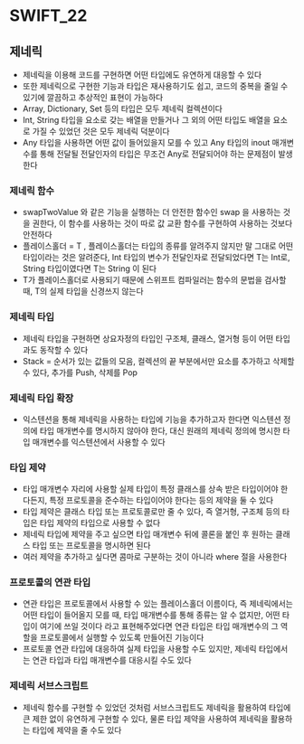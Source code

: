 # SWIFT_22
## 제네릭
* 제네릭을 이용해 코드를 구현하면 어떤 타입에도 유연하게 대응할 수 있다
* 또한 제네릭으로 구현한 기능과 타입은 재사용하기도 쉽고, 코드의 중복을 줄일 수 있기에 깔끔하고 추상적인 표현이 가능하다
* Array, Dictionary, Set 등의 타입은 모두 제네릭 컬렉션이다
* Int, String 타입을 요소로 갖는 배열을 만들거나 그 외의 어떤 타입도 배열을 요소로 가질 수 있었던 것은 모두 제네릭 덕분이다
* Any 타입을 사용하면 어떤 값이 들어있을지 모를 수 있고 Any 타입의 inout 매개변수를 통해 전달될 전달인자의 타입은 무조건 Any로 전달되어야 하는 문제점이 발생한다

### 제네릭 함수
* swapTwoValue 와 같은 기능을 실행하는 더 안전한 함수인 swap 을 사용하는 것을 권한다, 이 함수를 사용하는 것이 따로 값 교환 함수를 구현하여 사용하는 것보다 안전하다
* 플레이스홀더 = T , 플레이스홀더는 타입의 종류를 알려주지 않지만 말 그대로 어떤 타입이라는 것은 알려준다, Int 타입의 변수가 전달인자로 전달되었다면 T는 Int로, String 타입이였다면 T는 String 이 된다
* T가 플레이스홀더로 사용되기 때문에 스위프트 컴파일러는 함수의 문법을 검사할 때, T의 실제 타입을 신경쓰지 않는다

### 제네릭 타입
* 제네릭 타입을 구현하면 상요자정의 타입인 구조체, 클래스, 열거형 등이 어떤 타입과도 동작할 수 있다
* Stack = 순서가 있는 값들의 모음, 컬렉션의 끝 부분에서만 요소를 추가하고 삭제할 수 있다, 추가를 Push, 삭제를 Pop

### 제네릭 타입 확장
* 익스텐션을 통해 제네릭을 사용하는 타입에 기능을 추가하고자 한다면 익스텐션 정의에 타입 매개변수를 명시하지 않아야 한다, 대신 원래의 제네릭 정의에 명시한 타입 매개변수를 익스텐션에서 사용할 수 있다
 
### 타입 제약
* 타입 매개변수 자리에 사용할 실제 타입이 특정 클래스를 상속 받은 타입이어야 한다든지, 특정 프로토콜을 준수하는 타입이어야 한다는 등의 제약을 둘 수 있다
* 타입 제약은 클래스 타입 또는 프로토콜로만 줄 수 있다, 즉 열거형, 구조체 등의 타입은 타입 제약의 타입으로 사용할 수 없다
* 제네릭 타입에 제약을 주고 싶으면 타입 매개변수 뒤에 콜론을 붙인 후 원하는 클래스 타입 또는 프로토콜을 명시하면 된다
* 여러 제약을 추가하고 싶다면 콤마로 구분하는 것이 아니라 where 절을 사용한다

### 프로토콜의 연관 타입
* 연관 타입은 프로토콜에서 사용할 수 있는 플레이스홀더 이름이다, 즉 제네릭에서는 어떤 타입이 들어올지 모를 때, 타입 매개변수를 통해 종류는 알 수 없지만, 어떤 타입이 여기에  쓰일 것이다 라고 표현해주었다면 연관 타입은 타입 매개변수의 그 역할을 프로토콜에서 실행할 수 있도록 만들어진 기능이다
* 프로토콜 연관 타입에 대응하여 실제 타입을 사용할 수도 있지만, 제네릭 타입에서는 연관 타입과 타입 매개변수를 대응시킬 수도 있다

### 제네릭 서브스크립트
* 제네릭 함수를 구현할 수 있었던 것처럼 서브스크립트도 제네릭을 활용하여 타입에 큰 제한 없이 유연하게 구현할 수 있다, 물론 타입 제약을 사용하여 제네릭을 활용하는 타입에 제약을 줄 수도 있다